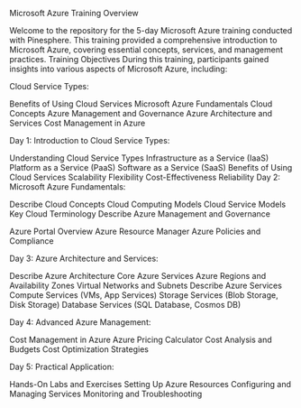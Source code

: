 Microsoft Azure Training Overview

Welcome to the repository for the 5-day Microsoft Azure training conducted with Pinesphere. This training provided a comprehensive introduction to Microsoft Azure, covering essential concepts, services, and management practices.
Training Objectives
During this training, participants gained insights into various aspects of Microsoft Azure, including:

Cloud Service Types:

Benefits of Using Cloud Services
Microsoft Azure Fundamentals
Cloud Concepts
Azure Management and Governance
Azure Architecture and Services
Cost Management in Azure

Day 1: Introduction to Cloud Service Types:

Understanding Cloud Service Types
Infrastructure as a Service (IaaS)
Platform as a Service (PaaS)
Software as a Service (SaaS)
Benefits of Using Cloud Services
Scalability
Flexibility
Cost-Effectiveness
Reliability
Day 2: Microsoft Azure Fundamentals:

Describe Cloud Concepts
Cloud Computing Models
Cloud Service Models
Key Cloud Terminology
Describe Azure Management and Governance

Azure Portal Overview
Azure Resource Manager
Azure Policies and Compliance

Day 3: Azure Architecture and Services:

Describe Azure Architecture
Core Azure Services
Azure Regions and Availability Zones
Virtual Networks and Subnets
Describe Azure Services
Compute Services (VMs, App Services)
Storage Services (Blob Storage, Disk Storage)
Database Services (SQL Database, Cosmos DB)

Day 4: Advanced Azure Management:

Cost Management in Azure
Azure Pricing Calculator
Cost Analysis and Budgets
Cost Optimization Strategies

Day 5: Practical Application:

Hands-On Labs and Exercises
Setting Up Azure Resources
Configuring and Managing Services
Monitoring and Troubleshooting
